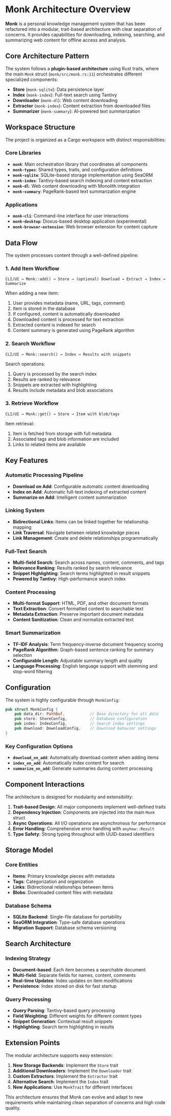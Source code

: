 # Monk Architecture Overview

**Monk** is a personal knowledge management system that has been refactored into a modular, trait-based architecture with clear separation of concerns. It provides capabilities for downloading, indexing, searching, and summarizing web content for offline access and analysis.

## Core Architecture Pattern

The system follows a **plugin-based architecture** using Rust traits, where the main `Monk` struct (`monk/src/monk.rs:11`) orchestrates different specialized components:

- **Store** (`monk-sqlite`): Data persistence layer
- **Index** (`monk-index`): Full-text search using Tantivy
- **Downloader** (`monk-dl`): Web content downloading
- **Extractor** (`monk-index`): Content extraction from downloaded files
- **Summarizer** (`monk-summary`): AI-powered text summarization

## Workspace Structure

The project is organized as a Cargo workspace with distinct responsibilities:

### Core Libraries

- **`monk`**: Main orchestration library that coordinates all components
- **`monk-types`**: Shared types, traits, and configuration definitions
- **`monk-sqlite`**: SQLite-based storage implementation using SeaORM
- **`monk-index`**: Tantivy-based search indexing and content extraction
- **`monk-dl`**: Web content downloading with Monolith integration
- **`monk-summary`**: PageRank-based text summarization engine

### Applications

- **`monk-cli`**: Command-line interface for user interactions
- **`monk-desktop`**: Dioxus-based desktop application (experimental)
- **`monk-browser-extension`**: Web browser extension for content capture

## Data Flow

The system processes content through a well-defined pipeline:

### 1. Add Item Workflow
```
CLI/UI → Monk::add() → Store → (optional) Download → Extract → Index → Summarize
```

When adding a new item:
1. User provides metadata (name, URL, tags, comment)
2. Item is stored in the database
3. If configured, content is automatically downloaded
4. Downloaded content is processed for text extraction
5. Extracted content is indexed for search
6. Content summary is generated using PageRank algorithm

### 2. Search Workflow
```
CLI/UI → Monk::search() → Index → Results with snippets
```

Search operations:
1. Query is processed by the search index
2. Results are ranked by relevance
3. Snippets are extracted with highlighting
4. Results include metadata and blob associations

### 3. Retrieve Workflow
```
CLI/UI → Monk::get() → Store → Item with blob/tags
```

Item retrieval:
1. Item is fetched from storage with full metadata
2. Associated tags and blob information are included
3. Links to related items are available

## Key Features

### Automatic Processing Pipeline
- **Download on Add**: Configurable automatic content downloading
- **Index on Add**: Automatic full-text indexing of extracted content
- **Summarize on Add**: Intelligent content summarization

### Linking System
- **Bidirectional Links**: Items can be linked together for relationship mapping
- **Link Traversal**: Navigate between related knowledge pieces
- **Link Management**: Create and delete relationships programmatically

### Full-Text Search
- **Multi-field Search**: Search across names, content, comments, and tags
- **Relevance Ranking**: Results ranked by search relevance
- **Snippet Highlighting**: Search terms highlighted in result snippets
- **Powered by Tantivy**: High-performance search index

### Content Processing
- **Multi-format Support**: HTML, PDF, and other document formats
- **Text Extraction**: Convert formatted content to searchable text
- **Metadata Extraction**: Preserve important document metadata
- **Content Sanitization**: Clean and normalize extracted text

### Smart Summarization
- **TF-IDF Analysis**: Term frequency-inverse document frequency scoring
- **PageRank Algorithm**: Graph-based sentence ranking for summary selection
- **Configurable Length**: Adjustable summary length and quality
- **Language Processing**: English language support with stemming and stop-word filtering

## Configuration

The system is highly configurable through `MonkConfig`:

```rust
pub struct MonkConfig {
    pub data_dir: PathBuf,           // Base directory for all data
    pub store: StoreConfig,          // Database configuration
    pub index: IndexConfig,          // Search index settings
    pub download: DownloadConfig,    // Download behavior settings
}
```

### Key Configuration Options
- **`download_on_add`**: Automatically download content when adding items
- **`index_on_add`**: Automatically index content for search
- **`summarize_on_add`**: Generate summaries during content processing

## Component Interactions

The architecture is designed for modularity and extensibility:

1. **Trait-based Design**: All major components implement well-defined traits
2. **Dependency Injection**: Components are injected into the main `Monk` struct
3. **Async Operations**: All I/O operations are asynchronous for performance
4. **Error Handling**: Comprehensive error handling with `anyhow::Result`
5. **Type Safety**: Strong typing throughout with UUID-based identifiers

## Storage Model

### Core Entities
- **Items**: Primary knowledge pieces with metadata
- **Tags**: Categorization and organization
- **Links**: Bidirectional relationships between items
- **Blobs**: Downloaded content files with metadata

### Database Schema
- **SQLite Backend**: Single-file database for portability
- **SeaORM Integration**: Type-safe database operations
- **Migration Support**: Database schema versioning

## Search Architecture

### Indexing Strategy
- **Document-based**: Each item becomes a searchable document
- **Multi-field**: Separate fields for names, content, comments
- **Real-time Updates**: Index updates on item modifications
- **Persistence**: Index stored on disk for fast startup

### Query Processing
- **Query Parsing**: Tantivy-based query processing
- **Field Weighting**: Different weights for different content types
- **Snippet Generation**: Contextual result snippets
- **Highlighting**: Search term highlighting in results

## Extension Points

The modular architecture supports easy extension:

1. **New Storage Backends**: Implement the `Store` trait
2. **Additional Downloaders**: Implement the `Downloader` trait
3. **Custom Extractors**: Implement the `Extractor` trait
4. **Alternative Search**: Implement the `Index` trait
5. **New Applications**: Use `MonkTrait` for different interfaces

This architecture ensures that Monk can evolve and adapt to new requirements while maintaining clean separation of concerns and high code quality.